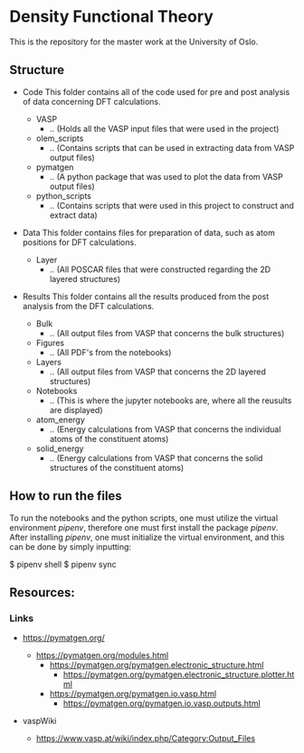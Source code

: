 # Density Functional Theory
This is the repository for the master work at the University of Oslo.

## Structure
- Code
This folder contains all of the code used for pre and post analysis of data
concerning DFT calculations.

  - VASP
    - .. (Holds all the VASP input files that were used in the project)
  - olem_scripts
    - .. (Contains scripts that can be used in extracting data from VASP
      output files)
  - pymatgen
    - .. (A python package that was used to plot the data from VASP output files)
  - python_scripts
    - .. (Contains scripts that were used in this project to construct and
      extract data)

- Data
This folder contains files for preparation of data, such as atom positions for DFT
calculations.

  - Layer
    - .. (All POSCAR files that were constructed regarding the 2D layered structures)

- Results
This folder contains all the results produced from the post analysis from the
DFT calculations.

  - Bulk
    - .. (All output files from VASP that concerns the bulk structures)
  - Figures
    - .. (All PDF's from the notebooks)
  - Layers
    - .. (All output files from VASP that concerns the 2D layered structures)
  - Notebooks
    - .. (This is where the jupyter notebooks are, where all the reusults are
      displayed)
  - atom_energy
    - .. (Energy calculations from VASP that concerns the individual atoms of
      the constituent atoms)
  - solid_energy
    - .. (Energy calculations from VASP that concerns the solid structures of
      the constituent atoms)

## How to run the files
To run the notebooks and the python scripts, one must utilize the virtual
environment *pipenv*, therefore one must first install the package *pipenv*. 
After installing *pipenv*, one must initialize the virtual environment, and this can be done by simply inputting:

$ pipenv shell
$ pipenv sync

 

## Resources:

### Links
- https://pymatgen.org/
  - https://pymatgen.org/modules.html
    - https://pymatgen.org/pymatgen.electronic_structure.html
      - https://pymatgen.org/pymatgen.electronic_structure.plotter.html
    - https://pymatgen.org/pymatgen.io.vasp.html
       - https://pymatgen.org/pymatgen.io.vasp.outputs.html

- vaspWiki
  - https://www.vasp.at/wiki/index.php/Category:Output_Files

